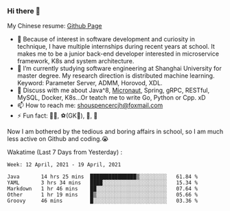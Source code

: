 ### Hi there 👋

My Chinese resume: [Github Page](https://spencercjh.github.io/resume/)

- 🔭 Because of interest in software development and curiosity in technique, I have multiple internships during recent years at school. It makes me to be a junior back-end developer interested in microservice framework, K8s and system architecture.
- 🌱 I’m currently studying software engineering at Shanghai University for master degree. My research direction is distributed machine learning. Keyword: Parameter Server, ADMM, Horovod, XDL.
- 💬 Discuss with me about Java^8, [Micronaut](http://micronaut.io/), Spring, gRPC, RESTful, MySQL, Docker, K8s...Or teatch me to write Go, Python or Cpp. xD
- 📫 How to reach me: shouspencercjh@foxmail.com
- ⚡ Fun fact: 🚴‍♂️, ⚽(GK🥅), 🏓, 🏸

Now I am bothered by the tedious and boring affairs in school, so I am much less active on Github and coding.😭

Wakatime (Last 7 Days from Yesterday) :

<!--START_SECTION:waka-->
```text
Week: 12 April, 2021 - 19 April, 2021

Java       14 hrs 25 mins  ███████████████▒░░░░░░░░░   61.84 % 
YAML       3 hrs 34 mins   ████░░░░░░░░░░░░░░░░░░░░░   15.34 % 
Markdown   1 hr 46 mins    ██░░░░░░░░░░░░░░░░░░░░░░░   07.64 % 
Other      1 hr 19 mins    █▒░░░░░░░░░░░░░░░░░░░░░░░   05.66 % 
Groovy     46 mins         █░░░░░░░░░░░░░░░░░░░░░░░░   03.36 % 
```
<!--END_SECTION:waka-->
